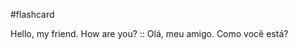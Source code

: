 #flashcard

Hello, my friend. How are you? :: Olá, meu amigo. Como você está?
<!--SR:!2022-08-22,3,250-->